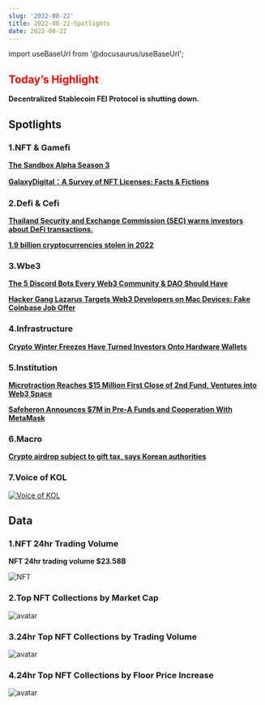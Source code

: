 ```yaml
---
slug: '2022-08-22'
title: 2022-08-22-Spotlights
date: 2022-08-22
---
```

import useBaseUrl from '@docusaurus/useBaseUrl';

## <font color='red'>Today’s Highlight</font> 
**Decentralized Stablecoin FEI Protocol is shutting down.**


## Spotlights


### 1.NFT & Gamefi

[**The Sandbox Alpha Season 3**](https://medium.com/sandbox-game/the-sandbox-alpha-season-3-21b1df143aa6)


[**GalaxyDigital：A Survey of NFT Licenses: Facts & Fictions**](https://www.galaxy.com/research/insights/a-survey-of-nft-licenses-facts-and-fictions/)



### 2.Defi & Cefi

[**Thailand Security and Exchange Commission (SEC) warns investors about DeFi transactions.**](https://bitcoinist.com/defi-transactions-risks-thai-sec-cautions-investors/)


[**1.9 billion cryptocurrencies stolen in 2022**](https://en.0xzx.com/1-9-billion-cryptocurrencies-stolen-in-2022/)




### 3.Wbe3

[**The 5 Discord Bots Every Web3 Community & DAO Should Have**](https://martechseries.com/technology/the-5-discord-bots-every-web3-community-dao-should-have/)


[**Hacker Gang Lazarus Targets Web3 Developers on Mac Devices: Fake Coinbase Job Offer**]( https://www.techtimes.com/articles/279402/20220819/hacker-gang-lazarus-targets-web3-developers-on-mac-devices-fake-coinbase-job-offer.htm)




### 4.Infrastructure

[**Crypto Winter Freezes Have Turned Investors Onto Hardware Wallets**](https://decrypt.co/107877/crypto-winter-freezes-have-turned-investors-hardware-wallets)




### 5.Institution

[**Microtraction Reaches $15 Million First Close of 2nd Fund, Ventures into Web3 Space**](https://techcrunch.com/2022/08/19/microtraction-hits-15m-first-close-on-its-second-fund-for-pre-seed-investment-in-african-startups/)


[**Safeheron Announces $7M in Pre-A Funds and Cooperation With MetaMask**](https://pandaily.com/safeheron-announces-7m-in-pre-a-funds-and-cooperation-with-metamask/)



### 6.Macro

[**Crypto airdrop subject to gift tax, says Korean authorities**](https://www.koreaherald.com/view.php?ud=20220822000681)



### 7.Voice of KOL

[![Voice of KOL](https://organic-roll-0aa.notion.site/image/https%3A%2F%2Fs3-us-west-2.amazonaws.com%2Fsecure.notion-static.com%2Ff513dc13-a914-49aa-8a68-a95b8fb2e12f%2FUntitled.png?table=block&id=7c654437-8a4a-4de1-a791-c40aa3fc02d0&spaceId=41114628-025a-49e8-b106-29a10cf50898&width=2000&userId=&cache=v2)](https://twitter.com/DefiIgnas/status/1560794521977626624)




## Data


### 1.NFT 24hr Trading Volume

**NFT 24hr trading volume $23.58B**

![NFT](https://organic-roll-0aa.notion.site/image/https%3A%2F%2Fs3-us-west-2.amazonaws.com%2Fsecure.notion-static.com%2Fc3057e92-c937-43a0-a970-657593025555%2FUntitled.png?table=block&id=caba9099-6f84-4527-8c98-95a650d4d1e2&spaceId=41114628-025a-49e8-b106-29a10cf50898&width=2000&userId=&cache=v2)



### 2.Top NFT Collections by Market Cap

![avatar](https://organic-roll-0aa.notion.site/image/https%3A%2F%2Fs3-us-west-2.amazonaws.com%2Fsecure.notion-static.com%2F13d02e4f-ef11-4131-b642-00b0bd75e60e%2FUntitled.png?table=block&id=c21d99f2-6ede-44bc-a546-947c81cac2a6&spaceId=41114628-025a-49e8-b106-29a10cf50898&width=2000&userId=&cache=v2)



### 3.24hr Top NFT Collections by Trading Volume

![avatar](https://organic-roll-0aa.notion.site/image/https%3A%2F%2Fs3-us-west-2.amazonaws.com%2Fsecure.notion-static.com%2F7a37c2e1-5670-4836-a0c7-71af2d50f8cb%2FUntitled.png?table=block&id=2a052c93-704a-40c4-bff2-4555e921ffdc&spaceId=41114628-025a-49e8-b106-29a10cf50898&width=2000&userId=&cache=v2)



### 4.24hr Top NFT Collections by Floor Price Increase

![avatar](https://organic-roll-0aa.notion.site/image/https%3A%2F%2Fs3-us-west-2.amazonaws.com%2Fsecure.notion-static.com%2F5b9e4396-7047-4cea-84b8-bc9a2861cdbc%2FUntitled.png?table=block&id=59b370a7-9222-4eb1-b2fb-b552ac6428d4&spaceId=41114628-025a-49e8-b106-29a10cf50898&width=2000&userId=&cache=v2)